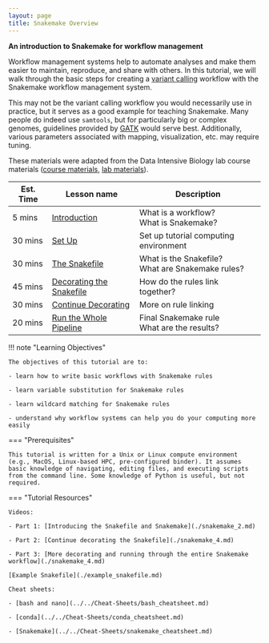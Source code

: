 ```yaml
---
layout: page
title: Snakemake Overview
---
```


**An introduction to Snakemake for workflow management**

Workflow management systems help to automate analyses and make them easier to maintain, reproduce, and share with others. In this tutorial, we will walk through the basic steps for creating a [variant calling](https://www.ebi.ac.uk/training-beta/online/courses/human-genetic-variation-introduction/variant-identification-and-analysis/) workflow with the Snakemake workflow management system.

This may not be the variant calling workflow you would necessarily use in practice, but it serves as a good example for teaching Snakemake. Many people do indeed use `samtools`, but for particularly big or complex genomes, guidelines provided by  [GATK](https://gatk.broadinstitute.org/hc/en-us) would serve best. Additionally, various parameters associated with mapping, visualization, etc. may require tuning.

These materials were adapted from the Data Intensive Biology lab course materials ([course materials](https://github.com/ngs-docs/2020-GGG298), [lab materials](https://github.com/ngs-docs/2020-GGG201b-lab)).

Est. Time | Lesson name | Description
--- | --- | ---
5 mins | [Introduction](./snakemake_0.md) | What is a workflow? <br />What is Snakemake?
30 mins | [Set Up](./snakemake_1.md) | Set up tutorial computing environment
30 mins | [The Snakefile](./snakemake_2.md) | What is the Snakefile? <br />What are Snakemake rules?
45 mins | [Decorating the Snakefile](./snakemake_3.md) | How do the rules link together?
30 mins | [Continue Decorating](./snakemake_4.md) | More on rule linking
20 mins | [Run the Whole Pipeline](./snakemake_5.md) | Final Snakemake rule <br />What are the results?

!!! note "Learning Objectives"

    The objectives of this tutorial are to:

    - learn how to write basic workflows with Snakemake rules

    - learn variable substitution for Snakemake rules

    - learn wildcard matching for Snakemake rules

    - understand why workflow systems can help you do your computing more easily


=== "Prerequisites"

    This tutorial is written for a Unix or Linux compute environment (e.g., MacOS, Linux-based HPC, pre-configured binder). It assumes basic knowledge of navigating, editing files, and executing scripts from the command line. Some knowledge of Python is useful, but not required.    


=== "Tutorial Resources"

    Videos:

    - Part 1: [Introducing the Snakefile and Snakemake](./snakemake_2.md)

    - Part 2: [Continue decorating the Snakefile](./snakemake_4.md)

    - Part 3: [More decorating and running through the entire Snakemake workflow](./snakemake_4.md)

    [Example Snakefile](./example_snakefile.md)

    Cheat sheets:

    - [bash and nano](../../Cheat-Sheets/bash_cheatsheet.md)

    - [conda](../../Cheat-Sheets/conda_cheatsheet.md)

    - [Snakemake](../../Cheat-Sheets/snakemake_cheatsheet.md)
